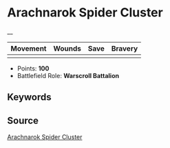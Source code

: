 # Arachnarok Spider Cluster

__


| Movement | Wounds | Save | Bravery |
|:--------:|:------:|:----:|:-------:|
|  |  |  |  |

* Points: **100**
* Battlefield Role: **Warscroll Battalion**

## Keywords



## Source

[Arachnarok Spider Cluster](https://wahapedia.ru/aos3/factions/gloomspite-gitz/Arachnarok-Spider-Cluster)
